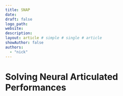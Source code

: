 ```yaml
---
title: SNAP
date: 
draft: false
logo_path: 
website: 
description: 
layout: article # simple # single # article
showAuthor: false
authors:
  - "nick"
---
```


# Solving Neural Articulated Performances


